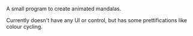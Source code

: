A small program to create animated mandalas.

Currently doesn't have any UI or control, but has some prettifications like colour cycling.